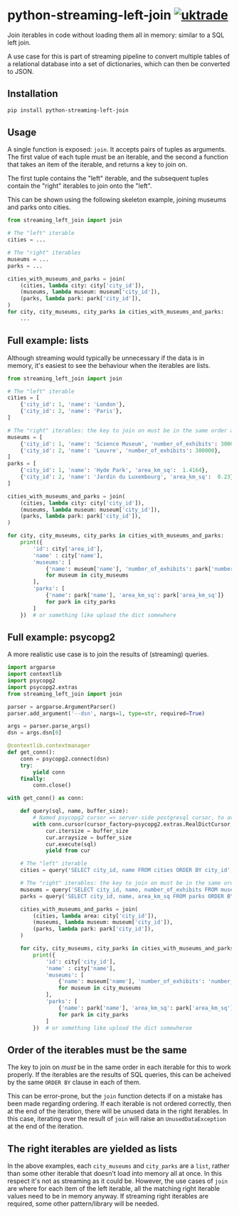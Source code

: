 # python-streaming-left-join [![uktrade](https://circleci.com/gh/uktrade/python-streaming-left-join.svg?style=shield)](https://circleci.com/gh/uktrade/python-streaming-left-join)

Join iterables in code without loading them all in memory: similar to a SQL left join.

A use case for this is part of streaming pipeline to convert multiple tables of a relational database into a set of dictionaries, which can then be converted to JSON.


## Installation

```bash
pip install python-streaming-left-join
```


## Usage

A single function is exposed: `join`. It accepts pairs of tuples as arguments. The first value of each tuple must be an iterable, and the second a function that takes an item of the iterable, and returns a key to join on.

The first tuple contains the "left" iterable, and the subsequent tuples contain the "right" iterables to join onto the "left".

This can be shown using the following skeleton example, joining museums and parks onto cities.

```python
from streaming_left_join import join

# The "left" iterable
cities = ...

# The "right" iterables
museums = ...
parks = ...

cities_with_museums_and_parks = join(
    (cities, lambda city: city['city_id']),
    (museums, lambda museum: museum['city_id']),
    (parks, lambda park: park['city_id']),
)
for city, city_museums, city_parks in cities_with_museums_and_parks:
    ...
```


## Full example: lists

Although streaming would typically be unnecessary if the data is in memory, it's easiest to see the behaviour when the iterables are lists.

```python
from streaming_left_join import join

# The "left" iterable
cities = [
    {'city_id': 1, 'name': 'London'},
    {'city_id': 2, 'name': 'Paris'},
]

# The "right" iterables: the key to join on must be in the same order as the "left" iterable
museums = [
    {'city_id': 1, 'name': 'Science Museum', 'number_of_exhibits': 300000},
    {'city_id': 2, 'name': 'Louvre', 'number_of_exhibits': 380000},
]
parks = [
    {'city_id': 1, 'name': 'Hyde Park', 'area_km_sq':  1.4164},
    {'city_id': 2, 'name': 'Jardin du Luxembourg', 'area_km_sq':  0.23},
]

cities_with_museums_and_parks = join(
    (cities, lambda city: city['city_id']),
    (museums, lambda museum: museum['city_id']),
    (parks, lambda park: park['city_id']),
)

for city, city_museums, city_parks in cities_with_museums_and_parks:
    print({
        'id': city['area_id'],
        'name' : city['name'],
        'museums': [
            {'name': museum['name'], 'number_of_exhibits': park['number_of_exhibits']}
            for museum in city_museums
        ],
        'parks': [
            {'name': park['name'], 'area_km_sq': park['area_km_sq']}
            for park in city_parks
        ]
    })  # or something like upload the dict somewhere
```


## Full example: psycopg2

A more realistic use case is to join the results of (streaming) queries.

```python
import argparse
import contextlib
import psycopg2
import psycopg2.extras
from streaming_left_join import join

parser = argparse.ArgumentParser()
parser.add_argument('--dsn', nargs=1, type=str, required=True)

args = parser.parse_args()
dsn = args.dsn[0]

@contextlib.contextmanager
def get_conn():
    conn = psycopg2.connect(dsn)
    try:
        yield conn
    finally:
        conn.close()

with get_conn() as conn:

    def query(sql, name, buffer_size):
        # Named psycopg2 cursor => server-side postgresql cursor, to avoid loading all results in memory
        with conn.cursor(cursor_factory=psycopg2.extras.RealDictCursor, name=name) as cur:
            cur.itersize = buffer_size
            cur.arraysize = buffer_size
            cur.execute(sql)
            yield from cur

    # The "left" iterable
    cities = query('SELECT city_id, name FROM cities ORDER BY city_id', 'cities', 200)

    # The "right" iterables: the key to join on must be in the same order as the "left" iterable
    museums = query('SELECT city_id, name, number_of_exhibits FROM museums ORDER BY city_id', 'museums', 200)
    parks = query('SELECT city_id, name, area_km_sq FROM parks ORDER BY city_id', 'parks', 200)

    cities_with_museums_and_parks = join(
        (cities, lambda area: city['city_id']),
        (museums, lambda museum: museum['city_id']),
        (parks, lambda park: park['city_id']),
    )

    for city, city_museums, city_parks in cities_with_museums_and_parks:
        print({
            'id': city['city_id'],
            'name' : city['name'],
            'museums': [
                {'name': museum['name'], 'number_of_exhibits': 'number_of_exhibits': number_of_exhibits}
                for museum in city_museums
            ],
            'parks': [
                {'name': park['name'], 'area_km_sq': park['area_km_sq']}
                for park in city_parks
            ]
        })  # or something like upload the dict somewheree
```


## Order of the iterables must be the same

The key to join on _must_ be in the same order in each iterable for this to work properly. If the iterables are the results of SQL queries, this can be acheived by the same `ORDER BY` clause in each of them.

This can be error-prone, but the `join` function detects if on a mistake has been made regarding ordering. If each iterable is not ordered correctly, then at the end of the iteration, there will be unused data in the right iterables. In this case, iterating over the result of `join` will raise an `UnusedDataException` at the end of the iteration.


## The right iterables are yielded as lists

In the above examples, each `city_museums` and `city_parks` are a `list`, rather than some other iterable that doesn't load into memory all at once. In this respect it's not as streaming as it could be. However, the use cases of `join` are where for each item of the left iterable, all the matching right iterable values need to be in memory anyway. If streaming right iterables are required, some other pattern/library will be needed.
